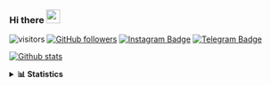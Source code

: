 ### Hi there <img height="25" width="25"  src="https://camo.githubusercontent.com/35d3d11359a49bf12aebb834cc13fd81b95eff4e/68747470733a2f2f6d656469612e67697068792e636f6d2f6d656469612f6876524a434c467a6361737252346961377a2f67697068792e676966">

![visitors](https://visitor-badge.glitch.me/badge?page_id=hanifazzuhdi.hanifazzuhdi)
[![GitHub followers](https://img.shields.io/github/followers/hanifazzuhdi?label=Follow&style=social)](https://github.com/hanifazzuhdi/?tab=follow) 
[![Instagram Badge](https://img.shields.io/badge/-hanifazzuhdi-blue?style=social&logo=Instagram&link=https://www.instagram.com/hnfhanif52/)](https://www.instagram.com/hnfhanif52/)
[![Telegram Badge](https://img.shields.io/badge/-hanifazzuhdi-blue?style=social&logo=telegram&link=https://www.t.me/hanif0198/)](https://www.t.me/hanif0198/) 

[![Github stats](https://github-readme-stats.vercel.app/api?username=hanifazzuhdi&count_private=true&title_color=333&text_color=777&show_icons=true&icon_color=333&line_height=20px)](https://github.com/hanifazzuhdi)

<details>
  <summary><b> 📊 Statistics </b></summary>
  
  <br/>
  
  <!--START_SECTION:waka-->
![Code Time](http://img.shields.io/badge/Code%20Time-2%2C457%20hrs%2040%20mins-blue)

![Lines of code](https://img.shields.io/badge/From%20Hello%20World%20I%27ve%20Written-5%20Million%20lines%20of%20code-blue)

**🐱 My GitHub Data** 

> 🏆 8 Contributions in the Year 2022
 > 
> 📦 409.8 kB Used in GitHub's Storage 
 > 
> 🚫 Not Opted to Hire
 > 
> 📜 23 Public Repositories 
 > 
> 🔑 24 Private Repositories  
 > 
📊 **This Week I Spent My Time On** 

```text
⌚︎ Time Zone: Asia/Jakarta

💬 Programming Languages: 
Blade Template           23 hrs 40 mins      ██████████████░░░░░░░░░░░   55.75% 
PHP                      17 hrs 26 mins      ██████████░░░░░░░░░░░░░░░   41.04% 
SCSS                     53 mins             ░░░░░░░░░░░░░░░░░░░░░░░░░   2.08% 
CSS                      10 mins             ░░░░░░░░░░░░░░░░░░░░░░░░░   0.4% 
HTML                     7 mins              ░░░░░░░░░░░░░░░░░░░░░░░░░   0.28%

🔥 Editors: 
VS Code                  42 hrs 28 mins      █████████████████████████   100.0%

💻 Operating System: 
Mac                      42 hrs 28 mins      █████████████████████████   100.0%

```


 Last Updated on 10/01/2022
<!--END_SECTION:waka-->
</details>
